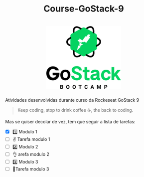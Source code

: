 <h1 align=center>
   Course-GoStack-9
</h1>
<h1 align="center">
    <img alt="GoStack" src="Gostack.png" width="240px" />
</h1>

Atividades desenvolvidas durante curso da Rockeseat GoStack 9

 > Keep coding, stop to drink coffee :coffee:, the back to coding.  

Mas se quiser decolar de vez, tem que seguir a lista de tarefas:

- [x] :one: Modulo 1
- [ ] :v: Tarefa modulo 1
- [ ] :two: Modulo 2
- [ ] :ok_hand: arefa modulo 2 
- [ ] :three: Modulo 3
- [ ] :muscle:Tarefa modulo 3
